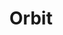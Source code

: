 ---
title: "Orbit"
slug: "orbit"
description: ""
type: "intern"
members:
    - name: "Siham Asrikh"
      direction: "Crossmedia-ontwerp"
      subdirection: "Graphic Design"
      disk: "2e Schijf"
thumbnail:
    url: "thumb.jpg"
    alt: ""
    height: 1
    width: 1
    text-color: "0d2330"
    background-color: "0d2330"
media:
    - url: "1.logo.jpg"
      type: "image"
    - url: "2.poster.jpg"
      type: "image"
    - url: "3.advertentie.jpg"
      type: "image"
created: 20/01/2017
order: 19
---